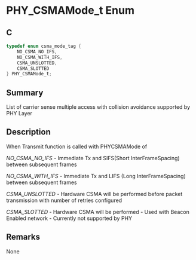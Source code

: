 # PHY_CSMAMode_t Enum

## C

```c
typedef enum csma_mode_tag {
    NO_CSMA_NO_IFS,
    NO_CSMA_WITH_IFS,
    CSMA_UNSLOTTED,
    CSMA_SLOTTED
} PHY_CSMAMode_t;

```

## Summary

List of carrier sense multiple access with collision avoidance supported by PHY Layer  

## Description

When Transmit function is called with PHYCSMAMode of

*NO_CSMA_NO_IFS* - Immediate Tx and SIFS(Short InterFrameSpacing) between
subsequent frames

*NO_CSMA_WITH_IFS* - Immediate Tx and LIFS (Long InterFrameSpacing) between
subsequent frames

*CSMA_UNSLOTTED* - Hardware CSMA will be performed before packet transmission
with number of retries configured

*CSMA_SLOTTED* - Hardware CSMA will be performed - Used with Beacon
Enabled network - Currently not supported by PHY
## Remarks

None 

